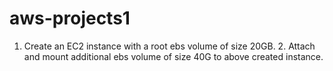 # aws-projects1
1. Create an EC2 instance with a root ebs volume of size 20GB. 2. Attach and mount additional ebs volume of size 40G to above created instance.
